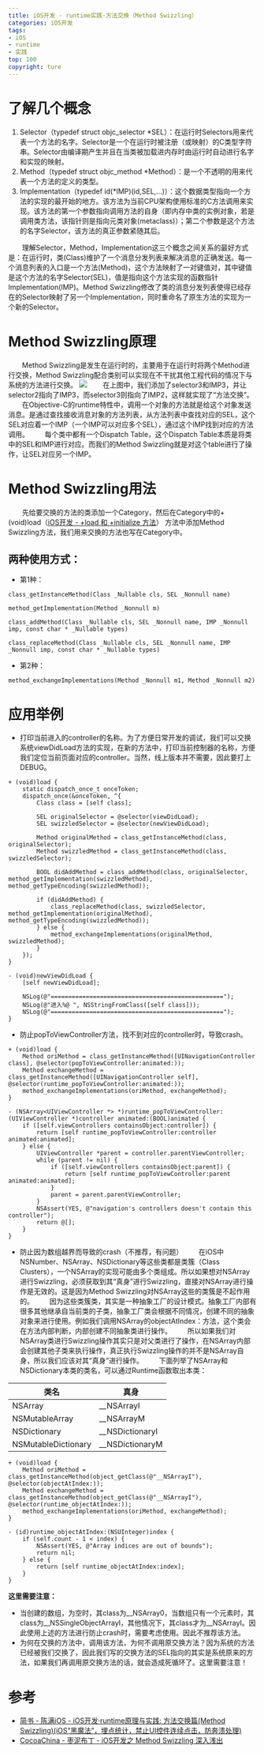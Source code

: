 ```yaml
---
title: iOS开发 - runtime实践·方法交换（Method Swizzling）
categories: iOS开发
tags:
- iOS
- runtime
- 实践
top: 100
copyright: ture
---
```


# 了解几个概念
1. Selector（typedef struct objc_selector *SEL）：在运行时Selectors用来代表一个方法的名字。Selector是一个在运行时被注册（或映射）的C类型字符串。Selector由编译期产生并且在当类被加载进内存时由运行时自动进行名字和实现的映射。
2. Method（typedef struct objc_method *Method）：是一个不透明的用来代表一个方法的定义的类型。<!-- more -->
3. Implementation（typedef id(*IMP)(id,SEL,...)）：这个数据类型指向一个方法的实现的最开始的地方。该方法为当前CPU架构使用标准的C方法调用来实现。该方法的第一个参数指向调用方法的自身（即内存中类的实例对象，若是调用类方法，该指针则是指向元类对象(metaclass)）；第二个参数是这个方法的名字Selector，该方法的真正参数紧随其后。

&emsp;&emsp;理解Selector，Method，Implementation这三个概念之间关系的最好方式是：在运行时，类(Class)维护了一个消息分发列表来解决消息的正确发送。每一个消息列表的入口是一个方法(Method)，这个方法映射了一对键值对，其中键值是这个方法的名字Selector(SEL)，值是指向这个方法实现的函数指针Implementation(IMP)。Method Swizzling修改了类的消息分发列表使得已经存在的Selector映射了另一个Implementation，同时重命名了原生方法的实现为一个新的Selector。

# Method Swizzling原理
&emsp;&emsp;Method Swizzling是发生在运行时的，主要用于在运行时将两个Method进行交换，Method Swizzling配合类别可以实现在不干扰其他工程代码的情况下与系统的方法进行交换。
![](http://pz1livcqe.bkt.clouddn.com/749c46aagy1fxmqwtqlguj20ft0b9aas.jpg)
&emsp;&emsp;在上图中，我们添加了selector3和IMP3，并让selector2指向了IMP3，而selector3则指向了IMP2，这样就实现了“方法交换”。
&emsp;&emsp;在Objective-C的runtime特性中，调用一个对象的方法就是给这个对象发送消息。是通过查找接收消息对象的方法列表，从方法列表中查找对应的SEL，这个SEL对应着一个IMP（一个IMP可以对应多个SEL），通过这个IMP找到对应的方法调用。
&emsp;&emsp;每个类中都有一个Dispatch Table，这个Dispatch Table本质是将类中的SEL和IMP进行对应。而我们的Method Swizzling就是对这个table进行了操作，让SEL对应另一个IMP。

# Method Swizzling用法
&emsp;&emsp;先给要交换的方法的类添加一个Category，然后在Category中的+(void)load（[iOS开发 - +load 和 +initialize 方法](https://cloverkim.com/method_load_initialize.html)） 方法中添加Method Swizzling方法，我们用来交换的方法也写在Category中。

## 两种使用方式：
- 第1种：

```
class_getInstanceMethod(Class _Nullable cls, SEL _Nonnull name)

method_getImplementation(Method _Nonnull m) 

class_addMethod(Class _Nullable cls, SEL _Nonnull name, IMP _Nonnull imp, const char * _Nullable types) 

class_replaceMethod(Class _Nullable cls, SEL _Nonnull name, IMP _Nonnull imp, const char * _Nullable types) 
```

- 第2种：

```
method_exchangeImplementations(Method _Nonnull m1, Method _Nonnull m2) 
```

# 应用举例
- 打印当前进入的controller的名称。为了方便日常开发的调试，我们可以交换系统viewDidLoad方法的实现，在新的方法中，打印当前控制器的名称，方便我们定位当前页面对应的controller。当然，线上版本并不需要，因此要打上DEBUG。

```
+ (void)load {
    static dispatch_once_t onceToken;
    dispatch_once(&onceToken, ^{
        Class class = [self class];
        
        SEL originalSelector = @selector(viewDidLoad);
        SEL swizzledSelector = @selector(newViewDidLoad);
        
        Method originalMethod = class_getInstanceMethod(class, originalSelector);
        Method swizzledMethod = class_getInstanceMethod(class, swizzledSelector);
        
        BOOL didAddMethod = class_addMethod(class, originalSelector, method_getImplementation(swizzledMethod), method_getTypeEncoding(swizzledMethod));
        
        if (didAddMethod) {
            class_replaceMethod(class, swizzledSelector, method_getImplementation(originalMethod), method_getTypeEncoding(swizzledMethod));
        } else {
            method_exchangeImplementations(originalMethod, swizzledMethod);
        }
    });
}

- (void)newViewDidLoad {
    [self newViewDidLoad];
    
    NSLog(@"=================================================");
    NSLog(@"进入%@ ", NSStringFromClass([self class]));
    NSLog(@"=================================================");
}
```

- 防止popToViewController方法，找不到对应的controller时，导致crash。

```
+ (void)load {
    Method oriMethod = class_getInstanceMethod([UINavigationController class], @selector(popToViewController:animated:));
    Method exchangeMethod = class_getInstanceMethod([UINavigationController self], @selector(runtime_popToViewController:animated:));
    method_exchangeImplementations(oriMethod, exchangeMethod);
}

- (NSArray<UIViewController *> *)runtime_popToViewController:(UIViewController *)controller animated:(BOOL)animated {
    if ([self.viewControllers containsObject:controller]) {
        return [self runtime_popToViewController:controller animated:animated];
    } else {
        UIViewController *parent = controller.parentViewController;
        while (parent != nil) {
            if ([self.viewControllers containsObject:parent]) {
                return [self runtime_popToViewController:parent animated:animated];
            }
            parent = parent.parentViewController;
        }
        NSAssert(YES, @"navigation's controllers doesn't contain this controller");
        return @[];
    }
}
```

- 防止因为数组越界而导致的crash（不推荐，有问题）
&emsp;&emsp;在iOS中NSNumber、NSArray、NSDictionary等这些类都是类簇（Class Clusters），一个NSArray的实现可能由多个类组成。所以如果想对NSArray进行Swizzling，必须获取到其“真身”进行Swizzling，直接对NSArray进行操作是无效的。这是因为Method Swizzling对NSArray这些的类簇是不起作用的。
&emsp;&emsp;因为这些类簇类，其实是一种抽象工厂的设计模式。抽象工厂内部有很多其他继承自当前类的子类，抽象工厂类会根据不同情况，创建不同的抽象对象来进行使用。例如我们调用NSArray的objectAtIndex：方法，这个类会在方法内部判断，内部创建不同抽象类进行操作。
&emsp;&emsp;所以如果我们对NSArray类进行Swizzling操作其实只是对父类进行了操作，在NSArray内部会创建其他子类来执行操作，真正执行Swizzling操作的并不是NSArray自身，所以我们应该对其“真身”进行操作。
&emsp;&emsp;下面列举了NSArray和NSDictionary本类的类名，可以通过Runtime函数取出本类：

| 类名 | 真身 |
| --- | --- |
| NSArray | __NSArrayI |
| NSMutableArray  | __NSArrayM |
| NSDictionary | __NSDictionaryI |
| NSMutableDictionary | __NSDictionaryM |

```
+ (void)load {
    Method oriMethod = class_getInstanceMethod(object_getClass(@"__NSArrayI"), @selector(objectAtIndex:));
    Method exchangeMethod = class_getInstanceMethod(object_getClass(@"__NSArrayI"), @selector(runtime_objectAtIndex:));
    method_exchangeImplementations(oriMethod, exchangeMethod);
}

- (id)runtime_objectAtIndex:(NSUInteger)index {
    if (self.count - 1 < index) {
        NSAssert(YES, @"Array indices are out of bounds");
        return nil;
    } else {
        return [self runtime_objectAtIndex:index];
    }
}
```
**这里需要注意：**
- 当创建的数组，为空时，其class为__NSArray0，当数组只有一个元素时，其class为__NSSingleObjectArrayI，其他情况下，其class才为__NSArrayI。因此使用上述的方法进行防止crash时，需要考虑使用。因此不推荐该方法。
- 为何在交换的方法中，调用该方法，为何不调用原交换方法？因为系统的方法已经被我们交换了，因此我们写的交换方法的SEL指向的其实是系统原来的方法，如果我们再调用原交换方法的话，就会造成死循环了。这里需要注意！

# 参考
- [简书 - 陈满iOS - iOS开发·runtime原理与实践: 方法交换篇(Method Swizzling)(iOS“黑魔法”，埋点统计，禁止UI控件连续点击，防奔溃处理)](https://www.jianshu.com/p/6bcff1f9feee)
- [CocoaChina - 枣泥布丁 - iOS开发之 Method Swizzling 深入浅出](http://www.cocoachina.com/ios/20180426/23192.html)
